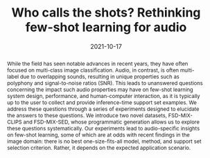 ---
layout: default-publication
title: "Who calls the shots? Rethinking few-shot learning for audio"
collection: publications
permalink: /publications/2021-10-17-wang2021who
abstract: "While the field has seen notable advances in recent years, they have often focused on multi-class image classification. Audio, in contrast, is often multi-label due to overlapping sounds, resulting in unique properties such as polyphony and signal-to-noise ratios (SNR). This leads to unanswered questions concerning the impact such audio properties may have on few-shot learning system design, performance, and human-computer interaction, as it is typically up to the user to collect and provide inference-time support set examples. We address these questions through a series of experiments designed to elucidate the answers to these questions. We introduce two novel datasets, FSD-MIX-CLIPS and FSD-MIX-SED, whose programmatic generation allows us to explore these questions systematically. Our experiments lead to audio-specific insights on few-shot learning, some of which are at odds with recent findings in the image domain: there is no best one-size-fits-all model, method, and support set selection criterion. Rather, it depends on the expected application scenario."
date: 2021-10-17
venue: 'IEEE Workshop on Applications of Signal Processing to Audio and Acoustics (WASPAA)'
paperurl: '/files/wang2021who.pdf'
image: '/assets/images/wang2021who_recap.png'
imagewidth: 100.0
presentation: '/files/wang2021who_presentation.pdf'
code: 'https://github.com/wangyu/rethink-audio-fsl'
codename: 'Code repository'
data: 'https://doi.org/10.5281/zenodo.5574135'
dataname: 'FSD-MIX-CLIPS'
categories: 
  - Sound Event Detection
citation: 'Wang, Y., Bryan, N., Salamon, J., Cartwright, M., Bello, J.P. Who calls the shots? Rethinking few-shot learning for audio. In <i>Proceedings of the IEEE Workshop on Applications of Signal Processing to Audio and Acoustics (WASPAA)</i>, 2021. <b><i class="fas fa-fw fa-trophy" aria-hidden="true"></i> Special Best Paper Award</b>'
author_profile: true
---